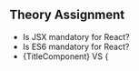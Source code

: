 ## Theory Assignment

- Is JSX mandatory for React?
- Is ES6 mandatory for React?
- {TitleComponent} VS {<Title Component/>} VS {<TitleComponent></TitleComponent>} in JSX
- How can I write comments in JSX? What is <React.Fragment> </React.Fragment> and <></> ?
- What is Virtual DOM?
- What is Reconciliation in React?
- What is React Fiber?
- Why we need keys in React?
- When do we need keys in React?
- Can we use index as keys in React?
- What is props in React?
- Ways to What is a Config Driven UI ?

## Coding Assignment

- Build a Food Ordering App
- Think of a cool name for your app
- Build a AppLayout
- Build a Header Component with Logo & Nav Items & Cart
- Build a Body Component - Build RestaurantList Component
  - Build RestaurantCard Component
  - Use static data initially
  - Make your card dynamic(pass in props)
    - Props - passing arguments to a function
  - Use Destructuring & Spread operator Render your cards with dynamic data of restaurants
  - Use Array.map to render all the restaurants

PS. Basically do everything that I did in the class, in the same sequence. Don't skip small things.
